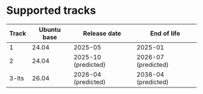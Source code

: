 # Supported tracks

| Track | Ubuntu base | Release date        | End of life         |
|-------|-------------|---------------------|---------------------|
| 1     | 24.04       | 2025-05             | 2025-01             |
| 2     | 24.04       | 2025-10 (predicted) | 2026-07 (predicted) |
| 3-lts | 26.04       | 2026-04 (predicted) | 2038-04 (predicted) |
